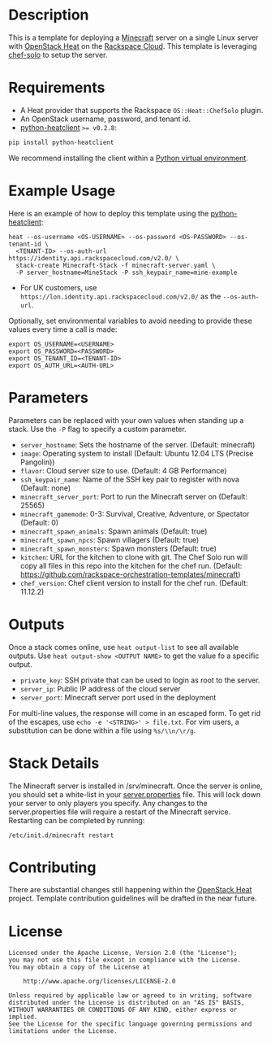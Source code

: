Description
===========

This is a template for deploying a [Minecraft](https://minecraft.net/) server
on a single Linux server with [OpenStack
Heat](https://wiki.openstack.org/wiki/Heat) on the [Rackspace
Cloud](http://www.rackspace.com/cloud/). This template is leveraging
[chef-solo](http://docs.opscode.com/chef_solo.html) to setup the server.

Requirements
============
* A Heat provider that supports the Rackspace `OS::Heat::ChefSolo` plugin.
* An OpenStack username, password, and tenant id.
* [python-heatclient](https://github.com/openstack/python-heatclient)
`>= v0.2.8`:

```bash
pip install python-heatclient
```

We recommend installing the client within a [Python virtual
environment](http://www.virtualenv.org/).

Example Usage
=============
Here is an example of how to deploy this template using the
[python-heatclient](https://github.com/openstack/python-heatclient):

```
heat --os-username <OS-USERNAME> --os-password <OS-PASSWORD> --os-tenant-id \
  <TENANT-ID> --os-auth-url https://identity.api.rackspacecloud.com/v2.0/ \
  stack-create Minecraft-Stack -f minecraft-server.yaml \
  -P server_hostname=MineStack -P ssh_keypair_name=mine-example
```

* For UK customers, use `https://lon.identity.api.rackspacecloud.com/v2.0/` as
the `--os-auth-url`.

Optionally, set environmental variables to avoid needing to provide these
values every time a call is made:

```
export OS_USERNAME=<USERNAME>
export OS_PASSWORD=<PASSWORD>
export OS_TENANT_ID=<TENANT-ID>
export OS_AUTH_URL=<AUTH-URL>
```

Parameters
==========
Parameters can be replaced with your own values when standing up a stack. Use
the `-P` flag to specify a custom parameter.

* `server_hostname`: Sets the hostname of the server. (Default: minecraft)
* `image`: Operating system to install (Default: Ubuntu 12.04 LTS (Precise
  Pangolin))
* `flavor`: Cloud server size to use. (Default: 4 GB Performance)
* `ssh_keypair_name`: Name of the SSH key pair to register with nova (Default:
  none)
* `minecraft_server_port`: Port to run the Minecraft server on (Default: 25565)
* `minecraft_gamemode`: 0-3: Survival, Creative, Adventure, or Spectator (Default: 0)
* `minecraft_spawn_animals`: Spawn animals (Default: true)
* `minecraft_spawn_npcs`: Spawn villagers (Default: true)
* `minecraft_spawn_monsters`: Spawn monsters (Default: true)
* `kitchen`: URL for the kitchen to clone with git. The Chef Solo run will copy
  all files in this repo into the kitchen for the chef run. (Default:
  https://github.com/rackspace-orchestration-templates/minecraft)
* `chef_version`: Chef client version to install for the chef run.  (Default:
  11.12.2)


Outputs
=======
Once a stack comes online, use `heat output-list` to see all available outputs.
Use `heat output-show <OUTPUT NAME>` to get the value fo a specific output.

* `private_key`: SSH private that can be used to login as root to the server.
* `server_ip`: Public IP address of the cloud server
* `server_port`: Minecraft server port used in the deployment

For multi-line values, the response will come in an escaped form. To get rid of
the escapes, use `echo -e '<STRING>' > file.txt`. For vim users, a substitution
can be done within a file using `%s/\\n/\r/g`.

Stack Details
=============
The Minecraft server is installed in /srv/minecraft. Once the server is online,
you should set a white-list in your
[server.properties](http://minecraft.gamepedia.com/Server.properties) file.
This will lock down your server to only players you specify. Any changes to the
server.properties file will require a restart of the Minecraft service.
Restarting can be completed by running:

`/etc/init.d/minecraft restart`

Contributing
============
There are substantial changes still happening within the [OpenStack
Heat](https://wiki.openstack.org/wiki/Heat) project. Template contribution
guidelines will be drafted in the near future.

License
=======
```
Licensed under the Apache License, Version 2.0 (the "License");
you may not use this file except in compliance with the License.
You may obtain a copy of the License at

    http://www.apache.org/licenses/LICENSE-2.0

Unless required by applicable law or agreed to in writing, software
distributed under the License is distributed on an "AS IS" BASIS,
WITHOUT WARRANTIES OR CONDITIONS OF ANY KIND, either express or implied.
See the License for the specific language governing permissions and
limitations under the License.
```
